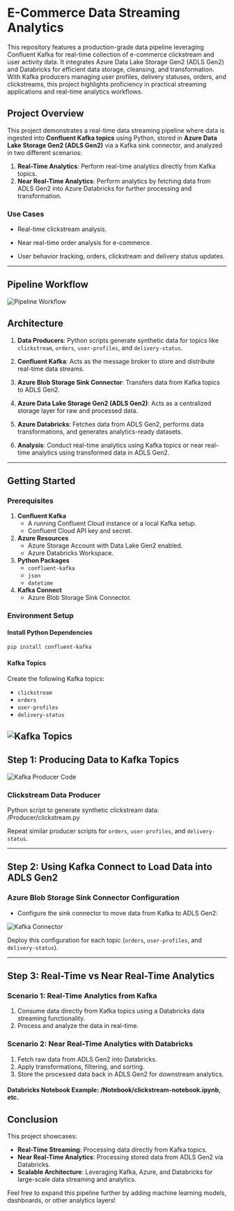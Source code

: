 # E-Commerce Data Streaming Analytics
This repository features a production-grade data pipeline leveraging Confluent Kafka for real-time collection of e-commerce clickstream and user activity data. It integrates Azure Data Lake Storage Gen2 (ADLS Gen2) and Databricks for efficient data storage, cleansing, and transformation. With Kafka producers managing user profiles, delivery statuses, orders, and clickstreams, this project highlights proficiency in practical streaming applications and real-time analytics workflows.

## **Project Overview**
This project demonstrates a real-time data streaming pipeline where data is ingested into **Confluent Kafka topics** using Python, stored in **Azure Data Lake Storage Gen2 (ADLS Gen2)** via a Kafka sink connector, and analyzed in two different scenarios:

1. **Real-Time Analytics**: Perform real-time analytics directly from Kafka topics.
2. **Near Real-Time Analytics**: Perform analytics by fetching data from ADLS Gen2 into Azure Databricks for further processing and transformation.

### **Use Cases**
- Real-time clickstream analysis.

- Near real-time order analysis for e-commerce.

- User behavior tracking, orders, clickstream and delivery status updates.

---

## Pipeline Workflow
![Pipeline Workflow](https://github.com/tahir007malik/ecommerceDataStreamingAnalytics/blob/main/Docs/ecommerceDataStreamingAnalytics-workflow.png)

## **Architecture**

1. **Data Producers**: Python scripts generate synthetic data for topics like `clickstream`, `orders`, `user-profiles`, and `delivery-status`.

2. **Confluent Kafka**: Acts as the message broker to store and distribute real-time data streams.

3. **Azure Blob Storage Sink Connector**: Transfers data from Kafka topics to ADLS Gen2.

4. **Azure Data Lake Storage Gen2 (ADLS Gen2)**: Acts as a centralized storage layer for raw and processed data.

5. **Azure Databricks**: Fetches data from ADLS Gen2, performs data transformations, and generates analytics-ready datasets.

6. **Analysis**: Conduct real-time analytics using Kafka topics or near real-time analytics using transformed data in ADLS Gen2.

---

## **Getting Started**

### **Prerequisites**

1. **Confluent Kafka**
   - A running Confluent Cloud instance or a local Kafka setup.
   - Confluent Cloud API key and secret.
2. **Azure Resources**
   - Azure Storage Account with Data Lake Gen2 enabled.
   - Azure Databricks Workspace.
3. **Python Packages**
   - `confluent-kafka`
   - `json`
   - `datetime`
4. **Kafka Connect**
   - Azure Blob Storage Sink Connector.

### **Environment Setup**
#### **Install Python Dependencies**
```bash
pip install confluent-kafka
```

#### **Kafka Topics**
Create the following Kafka topics:
- `clickstream`
- `orders`
- `user-profiles`
- `delivery-status`

![Kafka Topics](https://github.com/tahir007malik/ecommerceDataStreamingAnalytics/blob/main/Docs/ecommerceDataStreamingAnalytics-topic.png)
---

## **Step 1: Producing Data to Kafka Topics**

![Kafka Producer Code](https://github.com/tahir007malik/ecommerceDataStreamingAnalytics/blob/main/Docs/ecommerceDataStreamingAnalytics-producer.png)

### **Clickstream Data Producer**
Python script to generate synthetic clickstream data: /Producer/clickstream.py

Repeat similar producer scripts for `orders`, `user-profiles`, and `delivery-status`.

---

## **Step 2: Using Kafka Connect to Load Data into ADLS Gen2**

### **Azure Blob Storage Sink Connector Configuration**
- Configure the sink connector to move data from Kafka to ADLS Gen2:

![Kafka Connector](https://github.com/tahir007malik/ecommerceDataStreamingAnalytics/blob/main/Docs/ecommerceDataStreamingAnalytics-connector.png)

Deploy this configuration for each topic (`orders`, `user-profiles`, and `delivery-status`).

---

## **Step 3: Real-Time vs Near Real-Time Analytics**

### **Scenario 1: Real-Time Analytics from Kafka**
1. Consume data directly from Kafka topics using a Databricks data streaming functionality.
2. Process and analyze the data in real-time.

### **Scenario 2: Near Real-Time Analytics with Databricks**
1. Fetch raw data from ADLS Gen2 into Databricks.
2. Apply transformations, filtering, and sorting.
3. Store the processed data back in ADLS Gen2 for downstream analytics.

#### Databricks Notebook Example: /Notebook/clickstream-notebook.ipynb, etc.

## **Conclusion**
This project showcases:
- **Real-Time Streaming**: Processing data directly from Kafka topics.
- **Near Real-Time Analytics**: Processing stored data from ADLS Gen2 via Databricks.
- **Scalable Architecture**: Leveraging Kafka, Azure, and Databricks for large-scale data streaming and analytics.

Feel free to expand this pipeline further by adding machine learning models, dashboards, or other analytics layers!
